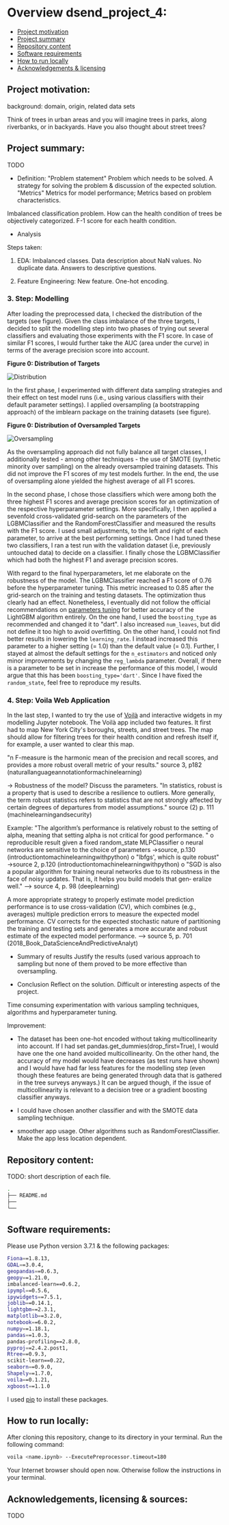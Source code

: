 # Overview dsend_project_4:
- [Project motivation](#Motivation)
- [Project summary](#Summary)
- [Repository content](#Repository_content)
- [Software requirements](#Software_requirements)
- [How to run locally](#How_to_run)
- [Acknowledgements & licensing](#Acknowledgements)

## Project motivation:<a name="Motivation"></a>
background: domain, origin, related data sets

Think of trees in urban areas and you will imagine trees in parks, along riverbanks, or in backyards. Have you also thought about street trees? 

## Project summary:<a name="Summary"></a>
TODO
- Definition: "Problem statement" Problem which needs to be solved. A strategy for solving the problem & discussion of the expected solution. "Metrics" Metrics for model performance; Metrics based on problem characteristics.

Imbalanced classification problem. How can the health condition of trees be objectively categorized. F-1 score for each health condition.

- Analysis

Steps taken:
 1. EDA: Imbalanced classes.
 Data description about NaN values. No duplicate data. Answers to descriptive questions.
 
 2. Feature Engineering:
 New feature. One-hot encoding.

### 3. Step: Modelling

After loading the preprocessed data, I checked the distribution of the targets (see figure). Given the class imbalance of the three targets, I decided to split the modelling step into two phases of trying out several classifiers and evaluating those experiments with the F1 score. In case of similar F1 scores, I would further take the AUC (area under the curve) in terms of the average precision score into account.

**Figure 0: Distribution of Targets**

![Distribution](/sampling_none.png)

In the first phase, I experimented with different data sampling strategies and their effect on test model runs (i.e., using various classifiers with their default parameter settings). I applied oversampling (a bootstrapping approach) of the imblearn package on the training datasets (see figure).

**Figure 0: Distribution of Oversampled Targets**

![Oversampling](/sampling_oversampled.png)

As the oversampling approach did not fully balance all target classes, I additionally tested - among other techniques - the use of SMOTE (synthetic minority over sampling) on the already oversampled training datasets. This did not improve the F1 scores of my test models further. In the end, the use of oversampling alone yielded the highest average of all F1 scores.

In the second phase, I chose those classifiers which were among both the three highest F1 scores and average precision scores for an optimization of the respective hyperparameter settings. More specifically, I then applied a sevenfold cross-validated grid-search on the parameters of the LGBMClassifier and the RandomForestClassifier and measured the results with the F1 score. I used small adjustments, to the left and right of each parameter, to arrive at the best performing settings. Once I had tuned these two classifiers, I ran a test run with the validation dataset (i.e, previously untouched data) to decide on a classifier. I finally chose the LGBMClassifier which had both the highest F1 and average precision scores.

With regard to the final hyperparameters, let me elaborate on the robustness of the model. The LGBMClassifier reached a F1 score of 0.76 before the hyperparameter tuning. This metric increased to 0.85 after the grid-search on the training and testing datasets. The optimization thus clearly had an effect. Nonetheless, I eventually did not follow the official recommendations on [parameters tuning](https://lightgbm.readthedocs.io/en/latest/Parameters-Tuning.html) for better accuracy of the LightGBM algorithm entirely. On the one hand, I used the `boosting_type` as recommended and changed it to "dart". I also increased `num_leaves`, but did not define it too high to avoid overfitting. On the other hand, I could not find better results in lowering the `learning_rate`. I instead increased this parameter to a higher setting (= 1.0) than the default value (= 0.1). Further, I stayed at almost the default settings for the `n_estimators` and noticed only minor improvements by changing the `reg_lambda` parameter. Overall, if there is a parameter to be set in increase the performance of this model, I would argue that this has been `boosting_type='dart'`. Since I have fixed the `random_state`, feel free to reproduce my results. 

### 4. Step: Voila Web Application

In the last step, I wanted to try the use of [Voilà](https://github.com/voila-dashboards/voila) and interactive widgets in my modelling Jupyter notebook. The Voilà app included two features. It first had to map New York City's boroughs, streets, and street trees. The map should allow for filtering trees for their health condition and refresh itself if, for example, a user wanted to clear this map.

 
  "n F-measure is the harmonic mean of the precision and recall scores, and provides a more robust overall metric of your results." source 3, p182 (naturallanguageannotationformachinelearning)
 
 -> Robustness of the model? Discuss the parameters.
 "In statistics, robust is a property that is used to describe a resilience to outliers. More generally, the term robust statistics refers to statistics that are not strongly affected by certain degrees of departures from model assumptions." source (2) p. 111 (machinelearningandsecurity)
 
 Example: "The algorithm’s performance is relatively robust to the setting of alpha, meaning that setting alpha is not critical for good performance. "
 o reproducible result given a fixed random_state
 MLPClassifier
 o neural networks are sensitive to the choice of parameters ->source, p.130 (introductiontomachinelearningwithpython)
 o "lbfgs', which is quite robust" ->source 2, p.120 (introductiontomachinelearningwithpython)
 o "SGD is also a popular algorithm for training neural networks due to its robustness in the face of noisy updates. That is, it helps you build models that gen‐ eralize well." --> source 4, p. 98 (deeplearning)
 
 A more appropriate strategy to properly estimate model prediction performance is to use cross-validation (CV), which combines (e.g., averages) multiple prediction errors to measure the expected model performance. CV corrects for the expected stochastic nature of partitioning the training and testing sets and generates a more accurate and robust estimate of the expected model performance. --> source 5, p. 701 (2018_Book_DataScienceAndPredictiveAnalyt)
 

- Summary of results
Justify the results (used various approach to sampling but none of them proved to be more effective than oversampling.

- Conclusion
Reflect on the solution. Difficult or interesting aspects of the project.

 Time consuming experimentation with various sampling techniques, algorithms and hyperparameter tuning.

Improvement: 
 - The dataset has been one-hot encoded without taking multicollinearity into account. If I had set pandas.get_dummies(drop_first=True), I would have one the one hand avoided multicollinearity. On the other hand, the accuracy of my model would have decreases (as test runs have shown) and I would have had far less features for the modelling step (even though these features are being generated through data that is gathered in the tree surveys anyways.) It can be argued though, if the issue of multicollinearity is relevant to a decision tree or a gradient boosting classifier anyways.
 
 - I could have chosen another classifier and with the SMOTE data sampling technique.
 
 - smoother app usage. Other algorithms such as RandomForestClassifier. Make the app less location dependent.


## Repository content:<a name="Repository_content"></a>
TODO: short description of each file.

```bash
.
├── README.md
├── 
└── 
```

## Software requirements:<a name="Software_requirements"></a>
Please use Python version 3.7.1 & the following packages:

```bash
Fiona==1.8.13,
GDAL==3.0.4,
geopandas==0.6.3,
geopy==1.21.0,
imbalanced-learn==0.6.2,
ipympl==0.5.6,
ipywidgets==7.5.1,
joblib==0.14.1,
lightgbm==2.3.1,
matplotlib==3.2.0,
notebook==6.0.2,
numpy==1.18.1,
pandas==1.0.3,
pandas-profiling==2.8.0,
pyproj==2.4.2.post1,
Rtree==0.9.3,
scikit-learn==0.22,
seaborn==0.9.0,
Shapely==1.7.0,
voila==0.1.21,
xgboost==1.1.0
```

I used [pip](https://pip.pypa.io/en/stable/) to install these packages.

## How to run locally:<a name="How_to_run"></a>
After cloning this repository, change to its directory in your terminal. Run the following command:

```bash
voila <name.ipynb> --ExecutePreprocessor.timeout=180
```

Your Internet browser should open now. Otherwise follow the instructions in your terminal.

## Acknowledgements, licensing & sources:<a name="Acknowledgements"></a>
TODO
